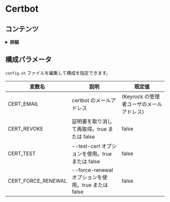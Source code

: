 # Certbot

## コンテンツ

<details>
<summary><strong>詳細</strong></summary>

-   [構成パラメータ](#configuration-parameters)

</details>

<a name="configuration-parameters"></a>

## 構成パラメータ

`config.sh` ファイルを編集して構成を指定できます。

| 変数名               | 説明                                                | 既定値                                   |
| -------------------- | --------------------------------------------------- | ---------------------------------------- |
| CERT\_EMAIL          | certbot のメールアドレス                            | (Keyrock の管理者ユーザのメールアドレス) |
| CERT\_REVOKE         | 証明書を取り消して再取得。true または false         | false                                    |
| CERT\_TEST           | --test-cert オプションを使用。true または false     | false                                    |
| CERT\_FORCE\_RENEWAL | --force-renewal オプションを使用。true または false | false                                    |
